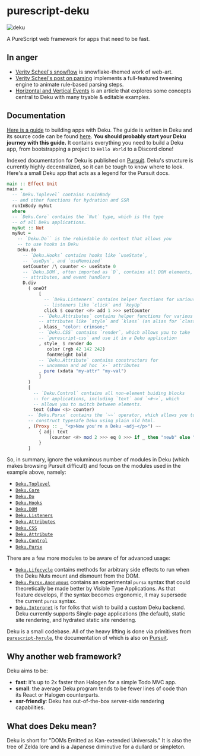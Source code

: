 # purescript-deku

![deku](./deku.gif)

A PureScript web framework for apps that need to be fast.

## In anger

- [Verity Scheel's snowflow](https://snowflow.surge.sh/) is snowflake-themed work of web-art.
- [Verity Scheel's post on parsing](https://cofree.coffee/~verity/parser.html) implements a full-featured tweening engine to animate rule-based parsing steps.
- [Horizontal and Vertical Events](https://dev.to/mikesol/horizontal-and-vertical-events-1pm1) is an article that explores some concepts central to Deku with many tryable & editable examples.

## Documentation

[Here is a guide](https://purescript-deku.netlify.app/) to building apps with Deku. The guide is written in Deku and its source code can be found [here](https://github.com/mikesol/deku-documentation). **You should probably start your Deku journey with this guide.** It contains everything you need to build a Deku app, from bootstrapping a project to `Hello World` to a Discord clone!

Indexed documentation for Deku is published on [Pursuit](https://pursuit.purescript.org/packages/purescript-deku). Deku's structure is currently highly decentralized, so it can be tough to know where to look. Here's a small Deku app that acts as a legend for the Pursuit docs.

```purescript
main :: Effect Unit
main =
  -- `Deku.Toplevel` contains runInBody
  -- and other functions for hydration and SSR
  runInBody myNut
  where
  -- `Deku.Core` contains the `Nut` type, which is the type
  -- of all Deku applications.
  myNut :: Nut
  myNut = 
    -- `Deku.Do`` is the rebindable do context that allows you
    -- to use hooks in Deku
    Deku.do
      -- `Deku.Hooks` contains hooks like `useState`,
      -- `useDyn`, and `useMemoized`
      setCounter /\ counter <- useState 0
      -- `Deku.DOM`, often imported as `D`, contains all DOM elements,
      -- attributes, and event handlers
      D.div
        ( oneOf
            [
              -- `Deku.Listeners` contains helper functions for various common
              -- listeners like `click` and `keyUp`
              click $ counter <#> add 1 >>> setCounter
            -- `Deku.Attributes` contains helper functions for various common
            -- attributes like `style` and `klass` (an alias for `class`)
            , klass_ "color: crimson;"
            -- `Deku.CSS` contains `render`, which allows you to take `CSS` from
            -- `purescript-css` and use it in a Deku application
            , style_ $ render do
               color (rgb 42 142 242)
               fontWeight bold
            -- `Deku.Attribute` contains constructors for
            -- uncommon and ad hoc `x-` attributes
            , pure (xdata "my-attr" "my-val")
            ]
        )
        [
          -- `Deku.Control` contains all non-element buiding blocks
          -- for applications, including `text` and `<#~>`, which
          -- allows you to switch between elements.
          text (show <$> counter)
        -- `Deku.Pursx` contains the `~~` operator, which allows you to
        -- construct typesafe Deku using plain old html.
        , (Proxy :: _ "<p>Now you're a Deku ~adj~</p>") ~~
            { adj: text
                (counter <#> mod 2 >>> eq 0 >>> if _ then "newb" else "master")
            }
        ]
```

So, in summary, ignore the voluminous number of modules in Deku (which makes browsing Pursuit difficult) and focus on the modules used in the example above, namely:

- [`Deku.Toplevel`](https://pursuit.purescript.org/packages/purescript-deku/docs/Deku.Toplevel)
- [`Deku.Core`](https://pursuit.purescript.org/packages/purescript-deku/docs/Deku.Core)
- [`Deku.Do`](https://pursuit.purescript.org/packages/purescript-deku/docs/Deku.Do)
- [`Deku.Hooks`](https://pursuit.purescript.org/packages/purescript-deku/docs/Deku.Hooks)
- [`Deku.DOM`](https://pursuit.purescript.org/packages/purescript-deku/docs/Deku.DOM)
- [`Deku.Listeners`](https://pursuit.purescript.org/packages/purescript-deku/docs/Deku.Listeners)
- [`Deku.Attributes`](https://pursuit.purescript.org/packages/purescript-deku/docs/Deku.Attributes)
- [`Deku.CSS`](https://pursuit.purescript.org/packages/purescript-deku/docs/Deku.CSS)
- [`Deku.Attribute`](https://pursuit.purescript.org/packages/purescript-deku/docs/Deku.Attribute)
- [`Deku.Control`](https://pursuit.purescript.org/packages/purescript-deku/docs/Deku.Control)
- [`Deku.Pursx`](https://pursuit.purescript.org/packages/purescript-deku/docs/Deku.Pursx)


There are a few more modules to be aware of for advanced usage:

- [`Deku.Lifecycle`](https://pursuit.purescript.org/packages/purescript-deku/docs/Deku.Lifecycle) contains methods for arbitrary side effects to run when the Deku Nuts mount and dismount from the DOM.
- [`Deku.Pursx.Anonymous`](https://pursuit.purescript.org/packages/purescript-deku/docs/Deku.Pursx.Anonymous) contains an experimental `pursx` syntax that could theoretically be made better by Visible Type Applications. As that feature develops, if the syntax becomes ergonomic, it may supersede the current `pursx` syntax.
- [`Deku.Interpret`](https://pursuit.purescript.org/packages/purescript-deku/docs/Deku.Interpret) is for folks that wish to build a custom Deku backend. Deku currently supports Single-page applications (the default), static site rendering, and hydrated static site rendering.

Deku is a small codebase. All of the heavy lifting is done via primitives from [`purescript-hyrule`](https://github.com/mikesol/purescript-hyrule), the documentation of which is also on [Pursuit](https://pursuit.purescript.org/packages/purescript-hyrule).

## Why another web framework?

Deku aims to be:

- **fast**: it's up to 2x faster than Halogen for a simple Todo MVC app.
- **small**: the average Deku program tends to be fewer lines of code than its React or Halogen counterparts.
- **ssr-friendly**: Deku has out-of-the-box server-side rendering capabilities. 

## What does Deku mean?

Deku is short for "DOMs Emitted as Kan-extended Universals." It is also the tree of Zelda lore and is a Japanese diminutive for a dullard or simpleton.
